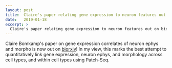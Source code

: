 ```yaml
---
layout: post
title:  Claire's paper relating gene expression to neuron features out on bioRxiv!
date:   2019-01-18
excerpt: >
  Claire's paper relating gene expression to neuron features out on bioRxiv! 
---
```


  Claire Bomkamp's paper on gene expression correlates of neuron ephys and morpho is now out on [biorxiv](https://www.biorxiv.org/content/early/2019/01/18/524561)! In my view, this marks the best attempt to quantitatively link gene expression, neuron ephys, and morphology across cell types, and within cell types using Patch-Seq. 
